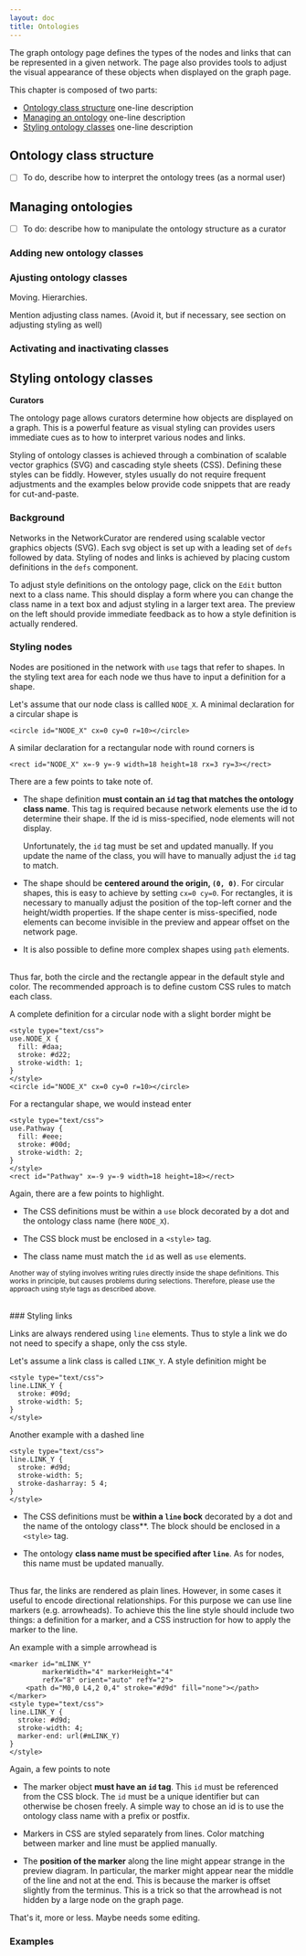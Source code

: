 ```yaml
---
layout: doc
title: Ontologies
---
```



The graph ontology page defines the types of the nodes and links that can be represented in a given network. The page also provides tools to adjust the visual appearance of these objects when displayed on the graph page.

This chapter is composed of two parts:

- [Ontology class structure](#browsing) one-line description
- [Managing an ontology](#managing) one-line description
- [Styling ontology classes](#styling) one-line description


<a name="browsing"></a>
## Ontology class structure

- [ ] To do, describe how to interpret the ontology trees (as a normal user)



<a name="managing"></a>
## Managing ontologies 

- [ ] To do: describe how to manipulate the ontology structure as a curator


### Adding new ontology classes

### Ajusting ontology classes

Moving. Hierarchies. 

Mention adjusting class names. (Avoid it, but if necessary, see section on adjusting styling as well)

### Activating and inactivating classes




<a name="styling"></a>
## Styling ontology classes

**Curators**

The ontology page allows curators determine how objects are displayed on a graph. This is a powerful feature as visual styling can provides users immediate cues as to how to interpret various nodes and links.

Styling of ontology classes is achieved through a combination of scalable vector graphics (SVG) and cascading style sheets (CSS). Defining these styles can be fiddly. However, styles usually do not require frequent adjustments and the examples below provide code snippets that are ready for cut-and-paste.


### Background

Networks in the NetworkCurator are rendered using scalable vector graphics objects (SVG). Each svg object is set up with a leading set of `defs` followed by data. Styling of nodes and links is achieved by placing custom definitions in the `defs` component.

To adjust style definitions on the ontology page, click on the `Edit` button next to a class name. This should display a form where you can change the class name in a text box and adjust styling in a larger text area. The preview on the left should provide immediate feedback as to how a style definition is actually rendered.



### Styling nodes

Nodes are positioned in the network with `use` tags that refer to shapes. In the styling text area for each node we thus have to input a definition for a shape. 

Let's assume that our node class is callled `NODE_X`. A minimal declaration for a circular shape is 

```
<circle id="NODE_X" cx=0 cy=0 r=10></circle>
```

A similar declaration for a rectangular node with round corners is 

```
<rect id="NODE_X" x=-9 y=-9 width=18 height=18 rx=3 ry=3></rect>
```

There are a few points to take note of.

- The shape definition **must contain an `id` tag that matches the ontology class name**. This tag is required because network elements use the id to determine their shape. If the id is miss-specified, node elements will not display.

  Unfortunately, the `id` tag must be set and updated manually. If you update the name of the class, you will have to manually adjust the `id` tag to match. 

- The shape should be **centered around the origin, `(0, 0)`**. For circular shapes, this is easy to achieve by setting `cx=0 cy=0`. For rectangles, it is necessary to manually adjust the position of the top-left corner and the height/width properties. If the shape center is miss-specified, node elements can become invisible in the preview and appear offset on the network page. 

- It is also possible to define more complex shapes using `path` elements.

<br/>
Thus far, both the circle and the rectangle appear in the default style and color. The recommended approach is to define custom CSS rules to match each class. 

A complete definition for a circular node with a slight border might be

```
<style type="text/css">
use.NODE_X {
  fill: #daa;
  stroke: #d22;
  stroke-width: 1;
}
</style>
<circle id="NODE_X" cx=0 cy=0 r=10></circle>
```

For a rectangular shape, we would instead enter

```
<style type="text/css">
use.Pathway {
  fill: #eee;
  stroke: #00d;
  stroke-width: 2;
}
</style>
<rect id="Pathway" x=-9 y=-9 width=18 height=18></rect>
```

Again, there are a few points to highlight.

- The CSS definitions must be within a `use` block decorated by a dot and the ontology class name (here `NODE_X`).

- The CSS block must be enclosed in a `<style>` tag.

- The class name must match the `id` as well as `use` elements. 


<small>Another way of styling involves writing rules directly inside the shape definitions. This works in principle, but causes problems during selections. Therefore, please use the approach using style tags as described above.</small>

<br/>
### Styling links

Links are always rendered using `line` elements. Thus to style a link we do not need to specify a shape, only the css style. 

Let's assume a link class is called `LINK_Y`. A style definition might be

```
<style type="text/css">
line.LINK_Y {
  stroke: #09d;
  stroke-width: 5;
}
</style>
```

Another example with a dashed line

```
<style type="text/css">
line.LINK_Y {
  stroke: #d9d;
  stroke-width: 5;
  stroke-dasharray: 5 4;
}
</style>
```


- The CSS definitions must be **within a `line` bock** decorated by a dot and the name of the ontology class**. The block should be enclosed in a `<style>` tag.

- The ontology **class name must be specified after `line`**. As for nodes, this name must be updated manually.


<br/>
Thus far, the links are rendered as plain lines. However, in some cases it useful to encode directional relationships. For this purpose we can use line markers (e.g. arrowheads). To achieve this the line style should include two things: a definition for a marker, and a CSS instruction for how to apply the marker to the line. 

An example with a simple arrowhead is

```
<marker id="mLINK_Y" 
        markerWidth="4" markerHeight="4" 
        refX="8" orient="auto" refY="2">
    <path d="M0,0 L4,2 0,4" stroke="#d9d" fill="none"></path>
</marker>
<style type="text/css">
line.LINK_Y {
  stroke: #d9d;
  stroke-width: 4;
  marker-end: url(#mLINK_Y)
}
</style>
```

Again, a few points to note

- The marker object **must have an `id` tag**. This `id` must be referenced from the CSS block. The `id` must be a unique identifier but can otherwise be chosen freely. A simple way to chose an id is to use the ontology class name with a prefix or postfix.

- Markers in CSS are styled separately from lines. Color matching between marker and line must be applied manually. 

- The **position of the marker** along the line might appear strange in the preview diagram. In particular, the marker might appear near the middle of the line and not at the end. This is because the marker is offset slightly from the terminus. This is a trick so that the arrowhead is not hidden by a large node on the graph page. 



That's it, more or less. Maybe needs some editing.




### Examples

<style type="text/css">
use.STIMULUS {
  fill: #8a8;
  stroke: #242;
  stroke-width: 1;
}
</style>
<g id="STIMULUS" transform="rotate(-30)">
<rect x="-16" y="-8" width="32" height="16" rx=8></rect>
<rect x="-10" y="-5" width="10" height="10" fill="#ffffff" stroke-width=0></rect>
<circle cx=-8 cy=0 r=5 fill="#fff" stroke-width=0 ></circle>
</g>




<style type="text/css">
use.CELL {
  fill: #eee;
  stroke: #222;
  stroke-width: 1.5;
}
</style>
<g id="CELL" transform="translate(-18,-18)scale(1.2)">
    <path d="m 30.215521,24.283492 c -2.87712,5.01705 -8.564919,8.18014 -14.298109,8.35704 -3.38356,-0.10338 -6.7045503,-1.57121 -9.1959803,-3.83069 -2.38147,-2.45266 -4.2370304,-5.43965 -5.4487704,-8.62961 -0.85646002,-2.92501 -0.73355002,-6.06951 -0.18194,-9.0369 0.80104,-2.7994201 2.62221,-5.1660201 4.4070004,-7.4110697 1.59682,-1.83048 3.96391,-2.98401002 6.4167903,-2.85764002 3.36197,-0.0232 6.88335,-0.23323 10.03578,1.15361002 3.110239,1.3451 5.967609,3.4651796 7.917359,6.2559696 1.5752,2.3371301 1.94325,5.2249001 1.74046,7.9784501 -0.0208,2.71371 -0.0206,5.58623 -1.39259,8.02084 z"></path>
    <circle cx="19" cy="18" r="8.5" fill="#777" stroke-width="0.5"></circle>
  </g>


<style type="text/css">
use.Pathway {
  fill: #f4f408;
  stroke: #222;
  stroke-width: 1.2;
}
</style>
<g id="Pathway" transform=translate(-10,-18)>
    <path d="m 11.992,0.989 c -6.208,0 -11.244,4.601 -11.244,10.273 0,1.660 0.452,3.226 1.218,4.614 0.215,0.389 0.444,0.776 0.710,1.136 l 5.178,8.53 0.304,0 7.640,0 0.329,0 5.178,-8.534 c 0.103,-0.139 0.183,-0.296 0.279,-0.440 l 0.279,-0.417 c 0.054,-0.091 0.100,-0.184 0.152,-0.278 0.765,-1.387 1.218,-2.954 1.218,-4.614 0,-5.672 -5.036,-10.273 -11.244,-10.273 z"  />
    <g>
      <path d="m 8.0361,27.893 8.1355,0" stroke-width=1.4/>
      <path d="m 8.0361,30.036 8.1355,0" stroke-width=1.4/>
      <path d="m 8.0361,32.180 8.1355,0" stroke-width=1.4/>
      <path d="m 9.2386,34.324 5.7304,0" stroke-width=1.4/>
    </g>
  </g>



